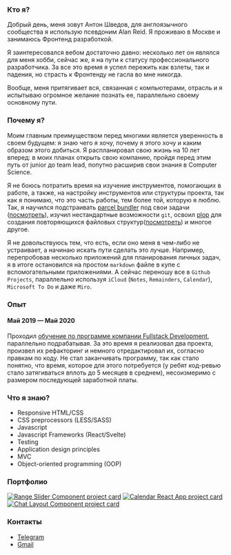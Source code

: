 ### Кто я?
Добрый день, меня зовут Антон Шведов, для англоязычного сообщества я использую псевдоним Alan Reid. Я проживаю в Москве и занимаюсь Фронтенд разработкой.

Я заинтересовался вебом достаточно давно: несколько лет он являлся для меня хобби, сейчас же, я на пути к статусу профессионального разработчика. За все это время я успел пережить как взлеты, так и падения, но страсть к Фронтенду не гасла во мне никогда.

Вообще, меня притягивает вся, связанная с компьютерами, отрасль и я испытываю огромное желание познать ее, параллельно своему основному пути.

### Почему я?
Моим главным преимуществом перед многими является уверенность в своем будущем: я знаю чего я хочу, почему я этого хочу и каким образом этого добиться. Я распланировал свою жизнь на 10 лет вперед: в моих планах открыть свою компанию, пройдя перед этим путь от junior до team lead, попутно расширив свои знания в Computer Science.

Я не боюсь потратить время на изучение инструментов, помогающих в работе, а также, на настройку инструментов или структуры проекта, так как я понимаю, что это часть работы, тем более той, которую я люблю. Так, я научился подстраивать [parcel bundler](https://parceljs.org/) под свои задачи ([посмотреть](https://github.com/alanreidt/range-slider-component/blob/785d4bcbb2d680be9be912120e89a8a7e15296f4/package.json#L16-L20)), изучил нестандартные возможности `git`, освоил [plop](https://plopjs.com/documentation/) для создания повторяющихся файловых структур([посмотреть](https://github.com/alanreidt/range-slider-component/blob/master/plopfile.js)) и многое другое.

Я не довольствуюсь тем, что есть, если оно меня в чем-либо не устраивает, а начинаю искать пути сделать это лучше. Например, перепробовав несколько приложений для планирования личных задач, я в итоге остановился на простом `markdown` файле в купе с вспомогательными приложениями. А сейчас переношу все в `Github Projects`, параллельно используя `iCloud` (`Notes`, `Remainders`, `Calendar`), `Microsoft To Do` и даже `Miro`.

### Опыт
#### Май 2019 — Май 2020
Проходил [обучение по программе компании Fullstack Development](https://www.fullstack-development.com/front-end-education), параллельно подрабатывая. За это время я реализовал два проекта, произвел их рефакторинг и немного отредактировал их, согласно правкам по коду. Не стал заканчивать программу, так как стало понятно, что время, которое для этого потребуется (у ребят код-ревью стало затягиваться вплоть до 5 месяцев в среднем), несоизмеримо с размером последующей заработной платы.

### Что я знаю?
  - Responsive HTML/CSS
  - CSS preprocessors (LESS/SASS)
  - Javascript
  - Javascript Frameworks (React/Svelte)
  - Testing
  - Application design principles
  - MVC
  - Object-oriented programming (OOP)

### Портфолио
[![Range Slider Component project card](https://github-readme-stats.vercel.app/api/pin/?username=alanreidt&repo=range-slider-component)](https://github.com/alanreidt/range-slider-component)
[![Calendar React App project card](https://github-readme-stats.vercel.app/api/pin/?username=alanreidt&repo=calendar-react-app)](https://github.com/alanreidt/calendar-react-app)
[![Chat Layout Component project card](https://github-readme-stats.vercel.app/api/pin/?username=alanreidt&repo=chat-layout)](https://github.com/alanreidt/chat-layout)

### Контакты
- [Telegram](https://t.me/alanreidt)
- [Gmail](mailto:alanreidt@gmail.com)
